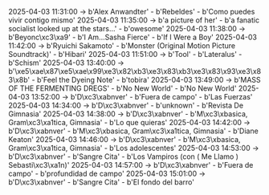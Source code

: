 2025-04-03 11:31:00 -> b'Alex Anwandter' - b'Rebeldes' - b'Como puedes vivir contigo mismo'
2025-04-03 11:35:00 -> b'a picture of her' - b'a fanatic socialist looked up at the stars...' - b'owesome'
2025-04-03 11:38:00 -> b'Beyonc\xc3\xa9' - b'I Am...Sasha Fierce' - b'If I Were a Boy'
2025-04-03 11:42:00 -> b'Ryuichi Sakamoto' - b'Monster (Original Motion Picture Soundtrack)' - b'Hibari'
2025-04-03 11:51:00 -> b'Tool' - b'Lateralus' - b'Schism'
2025-04-03 13:40:00 -> b'\xe5\xae\x87\xe5\xae\x99\xe3\x82\xb3\xe3\x83\xb3\xe3\x83\x93\xe3\x83\x8b' - b'Feel the Dyeing Note' - b'tobira'
2025-04-03 13:49:00 -> b'MASS OF THE FERMENTING DREGS' - b'No New World' - b'No New World'
2025-04-03 13:52:00 -> b'D\xc3\xabnver' - b'Fuera de campo' - b'Las Fuerzas'
2025-04-03 14:34:00 -> b'D\xc3\xabnver' - b'unknown' - b'Revista De Gimnasia'
2025-04-03 14:38:00 -> b'D\xc3\xabnver' - b'M\xc3\xbasica, Gram\xc3\xa1tica, Gimnasia' - b'Lo que quieras'
2025-04-03 14:42:00 -> b'D\xc3\xabnver' - b'M\xc3\xbasica, Gram\xc3\xa1tica, Gimnasia' - b'Diane Keaton'
2025-04-03 14:46:00 -> b'D\xc3\xabnver' - b'M\xc3\xbasica, Gram\xc3\xa1tica, Gimnasia' - b'Los adolescentes'
2025-04-03 14:53:00 -> b'D\xc3\xabnver' - b'Sangre Cita' - b'Los Vampiros (con ( Me Llamo ) Sebasti\xc3\xa1n)'
2025-04-03 14:57:00 -> b'D\xc3\xabnver' - b'Fuera de campo' - b'profundidad de campo'
2025-04-03 15:01:00 -> b'D\xc3\xabnver' - b'Sangre Cita' - b'El fondo del barro'
